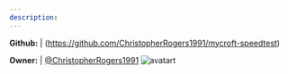 ```yaml
---
description: 
---
```



**Github:** | (https://github.com/ChristopherRogers1991/mycroft-speedtest)

**Owner:** | [@ChristopherRogers1991](https://github.com/ChristopherRogers1991) ![avatart](https://avatars0.githubusercontent.com/u/8608191?v=4)

